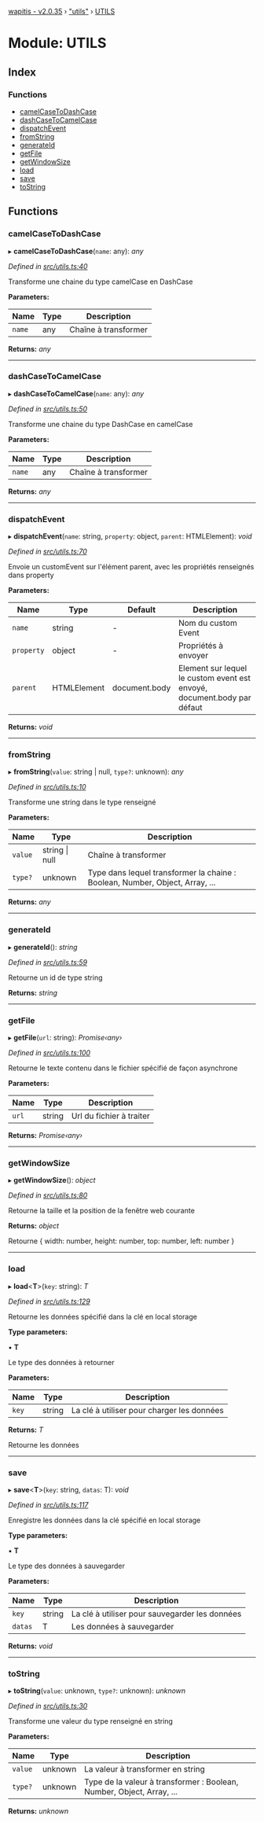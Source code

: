 [wapitis - v2.0.35](../README.md) › ["utils"](_utils_.md) › [UTILS](_utils_.utils.md)

# Module: UTILS

## Index

### Functions

* [camelCaseToDashCase](_utils_.utils.md#camelcasetodashcase)
* [dashCaseToCamelCase](_utils_.utils.md#dashcasetocamelcase)
* [dispatchEvent](_utils_.utils.md#dispatchevent)
* [fromString](_utils_.utils.md#fromstring)
* [generateId](_utils_.utils.md#generateid)
* [getFile](_utils_.utils.md#getfile)
* [getWindowSize](_utils_.utils.md#getwindowsize)
* [load](_utils_.utils.md#load)
* [save](_utils_.utils.md#save)
* [toString](_utils_.utils.md#tostring)

## Functions

###  camelCaseToDashCase

▸ **camelCaseToDashCase**(`name`: any): *any*

*Defined in [src/utils.ts:40](https://github.com/NicolasBoyer/wapitis/blob/4592d80/src/utils.ts#L40)*

Transforme une chaine du type camelCase en DashCase

**Parameters:**

Name | Type | Description |
------ | ------ | ------ |
`name` | any | Chaîne à transformer |

**Returns:** *any*

___

###  dashCaseToCamelCase

▸ **dashCaseToCamelCase**(`name`: any): *any*

*Defined in [src/utils.ts:50](https://github.com/NicolasBoyer/wapitis/blob/4592d80/src/utils.ts#L50)*

Transforme une chaine du type DashCase en camelCase

**Parameters:**

Name | Type | Description |
------ | ------ | ------ |
`name` | any | Chaîne à transformer |

**Returns:** *any*

___

###  dispatchEvent

▸ **dispatchEvent**(`name`: string, `property`: object, `parent`: HTMLElement): *void*

*Defined in [src/utils.ts:70](https://github.com/NicolasBoyer/wapitis/blob/4592d80/src/utils.ts#L70)*

Envoie un customEvent sur l'élément parent, avec les propriétés renseignés dans property

**Parameters:**

Name | Type | Default | Description |
------ | ------ | ------ | ------ |
`name` | string | - | Nom du custom Event |
`property` | object | - | Propriétés à envoyer |
`parent` | HTMLElement |  document.body | Element sur lequel le custom event est envoyé, document.body par défaut  |

**Returns:** *void*

___

###  fromString

▸ **fromString**(`value`: string | null, `type?`: unknown): *any*

*Defined in [src/utils.ts:10](https://github.com/NicolasBoyer/wapitis/blob/4592d80/src/utils.ts#L10)*

Transforme une string dans le type renseigné

**Parameters:**

Name | Type | Description |
------ | ------ | ------ |
`value` | string &#124; null | Chaîne à transformer |
`type?` | unknown | Type dans lequel transformer la chaine : Boolean, Number, Object, Array, ... |

**Returns:** *any*

___

###  generateId

▸ **generateId**(): *string*

*Defined in [src/utils.ts:59](https://github.com/NicolasBoyer/wapitis/blob/4592d80/src/utils.ts#L59)*

Retourne un id de type string

**Returns:** *string*

___

###  getFile

▸ **getFile**(`url`: string): *Promise‹any›*

*Defined in [src/utils.ts:100](https://github.com/NicolasBoyer/wapitis/blob/4592d80/src/utils.ts#L100)*

Retourne le texte contenu dans le fichier spécifié de façon asynchrone

**Parameters:**

Name | Type | Description |
------ | ------ | ------ |
`url` | string | Url du fichier à traiter |

**Returns:** *Promise‹any›*

___

###  getWindowSize

▸ **getWindowSize**(): *object*

*Defined in [src/utils.ts:80](https://github.com/NicolasBoyer/wapitis/blob/4592d80/src/utils.ts#L80)*

Retourne la taille et la position de la fenêtre web courante

**Returns:** *object*

Retourne { width: number, height: number, top: number, left: number }

___

###  load

▸ **load**<**T**>(`key`: string): *T*

*Defined in [src/utils.ts:129](https://github.com/NicolasBoyer/wapitis/blob/4592d80/src/utils.ts#L129)*

Retourne les données spécifié dans la clé en local storage

**Type parameters:**

▪ **T**

Le type des données à retourner

**Parameters:**

Name | Type | Description |
------ | ------ | ------ |
`key` | string | La clé à utiliser pour charger les données |

**Returns:** *T*

Retourne les données

___

###  save

▸ **save**<**T**>(`key`: string, `datas`: T): *void*

*Defined in [src/utils.ts:117](https://github.com/NicolasBoyer/wapitis/blob/4592d80/src/utils.ts#L117)*

Enregistre les données dans la clé spécifié en local storage

**Type parameters:**

▪ **T**

Le type des données à sauvegarder

**Parameters:**

Name | Type | Description |
------ | ------ | ------ |
`key` | string | La clé à utiliser pour sauvegarder les données |
`datas` | T | Les données à sauvegarder  |

**Returns:** *void*

___

###  toString

▸ **toString**(`value`: unknown, `type?`: unknown): *unknown*

*Defined in [src/utils.ts:30](https://github.com/NicolasBoyer/wapitis/blob/4592d80/src/utils.ts#L30)*

Transforme une valeur du type renseigné en string

**Parameters:**

Name | Type | Description |
------ | ------ | ------ |
`value` | unknown | La valeur à transformer en string |
`type?` | unknown | Type de la valeur à transformer : Boolean, Number, Object, Array, ... |

**Returns:** *unknown*
